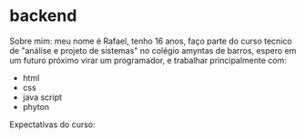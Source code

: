# backend
Sobre mim: meu nome é Rafael, tenho 16 anos, faço parte do curso tecnico de "análise e projeto de sistemas" no colégio amyntas de barros, espero em um futuro próximo virar um programador, e trabalhar principalmente com:
- html
- css
- java script
- phyton

Expectativas do curso:
